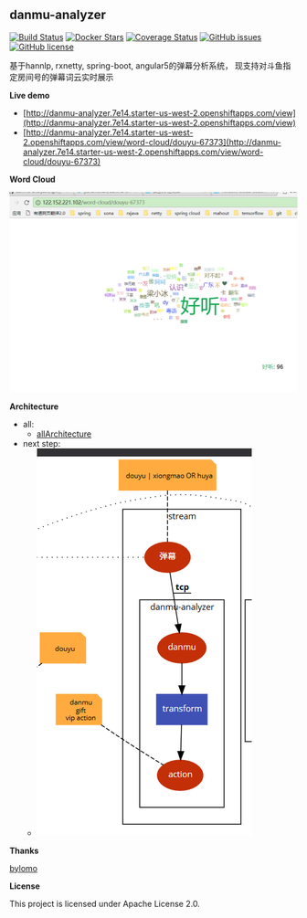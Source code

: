 ##  danmu-analyzer 

[![Build Status](https://www.travis-ci.org/jianzhichun/danmu-analyzer.svg?branch=master)](https://www.travis-ci.org/jianzhichun/danmu-analyzer)
[![Docker Stars](https://img.shields.io/docker/stars/jianzhichun/danmu-analyzer.svg)](https://hub.docker.com/r/jianzhichun/danmu-analyzer/)
[![Coverage Status](https://coveralls.io/repos/github/jianzhichun/danmu-analyzer/badge.svg?branch=master)](https://coveralls.io/github/jianzhichun/danmu-analyzer?branch=master)
[![GitHub issues](https://img.shields.io/github/issues/jianzhichun/danmu-analyzer.svg)](https://github.com/jianzhichun/danmu-analyzer/issues)
[![GitHub license](https://img.shields.io/github/license/jianzhichun/danmu-analyzer.svg)](https://github.com/jianzhichun/danmu-analyzer/blob/master/LICENSE)

基于hannlp, rxnetty, spring-boot, angular5的弹幕分析系统， 现支持对斗鱼指定房间号的弹幕词云实时展示

**Live demo**

*   [http://danmu-analyzer.7e14.starter-us-west-2.openshiftapps.com/view](http://danmu-analyzer.7e14.starter-us-west-2.openshiftapps.com/view)
*   [http://danmu-analyzer.7e14.starter-us-west-2.openshiftapps.com/view/word-cloud/douyu-67373](http://danmu-analyzer.7e14.starter-us-west-2.openshiftapps.com/view/word-cloud/douyu-67373)

**Word Cloud**

![word-cloud](/images/word-cloud.PNG)

**Architecture**

*   all:
    *   [allArchitecture](https://code2flow.com/TKKrI8)
*   next step:
    *   ![2ndArchitecture](/images/2ndArchitecture.png)

**Thanks**

[bylomo](https://github.com/bylomo)

**License**

This project is licensed under Apache License 2.0.